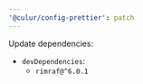 ```yaml
---
'@culur/config-prettier': patch
---
```


Update dependencies:

- `devDependencies`:
  - `rimraf@^6.0.1`
